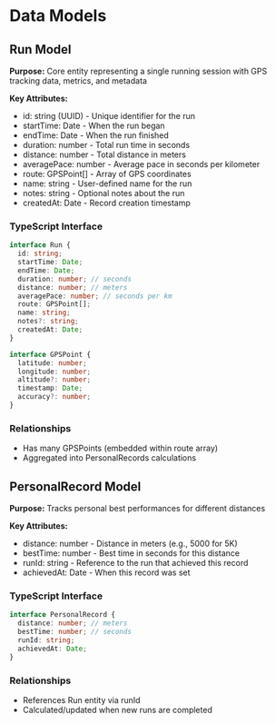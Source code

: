 # Data Models

## Run Model

**Purpose:** Core entity representing a single running session with GPS tracking data, metrics, and metadata

**Key Attributes:**
- id: string (UUID) - Unique identifier for the run
- startTime: Date - When the run began
- endTime: Date - When the run finished
- duration: number - Total run time in seconds
- distance: number - Total distance in meters
- averagePace: number - Average pace in seconds per kilometer
- route: GPSPoint[] - Array of GPS coordinates
- name: string - User-defined name for the run
- notes: string - Optional notes about the run
- createdAt: Date - Record creation timestamp

### TypeScript Interface

```typescript
interface Run {
  id: string;
  startTime: Date;
  endTime: Date;
  duration: number; // seconds
  distance: number; // meters
  averagePace: number; // seconds per km
  route: GPSPoint[];
  name: string;
  notes?: string;
  createdAt: Date;
}

interface GPSPoint {
  latitude: number;
  longitude: number;
  altitude?: number;
  timestamp: Date;
  accuracy?: number;
}
```

### Relationships
- Has many GPSPoints (embedded within route array)
- Aggregated into PersonalRecords calculations

## PersonalRecord Model

**Purpose:** Tracks personal best performances for different distances

**Key Attributes:**
- distance: number - Distance in meters (e.g., 5000 for 5K)
- bestTime: number - Best time in seconds for this distance
- runId: string - Reference to the run that achieved this record
- achievedAt: Date - When this record was set

### TypeScript Interface

```typescript
interface PersonalRecord {
  distance: number; // meters
  bestTime: number; // seconds
  runId: string;
  achievedAt: Date;
}
```

### Relationships
- References Run entity via runId
- Calculated/updated when new runs are completed
